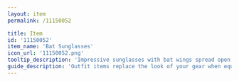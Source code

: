 ```yaml
---
layout: item
permalink: /11150052

title: Item
id: '11150052'
item_name: 'Bat Sunglasses'
icon_url: '11150052.png'
tooltip_description: 'Impressive sunglasses with bat wings spread open on either side.'
guide_description: 'Outfit items replace the look of your gear when equipped.'
---
```

